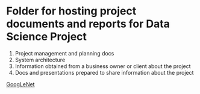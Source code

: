 # Folder for hosting project documents and reports for Data Science Project


1. Project management and planning docs
2. System architecture
3. Information obtained from a business owner or client about the project
4. Docs and presentations prepared to share information about the project


[GoogLeNet]('https://github.com/StephanieRogers-ML/deep-learning_vehicle-dashboard/master/blob/Docs/Data_Dictionaries/googLeNet_Architecture_graph.png')
